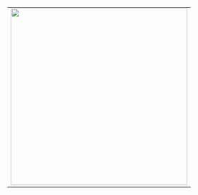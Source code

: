 <table align="center" cellpadding="0" cellspacing="0" border="0" width="100%" style="max-width:600px;">
  <tr>
    <td align="center" valign="middle">
    <img    
      width="400px"
      height="auto"
      src="https://cdn.byronpolley.com/octopus.svg"
      style="display:block; border:0; outline:none; text-decoration:none;"
    />
    </td>
  </tr>
</table>
